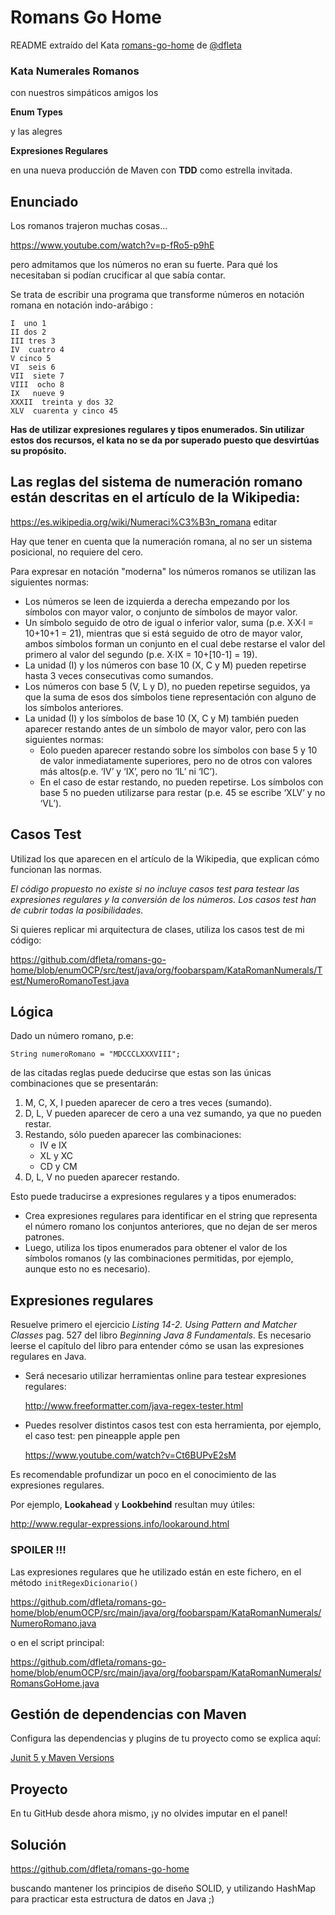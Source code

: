 Romans Go Home
==============

README extraído del Kata [romans-go-home](https://github.com/dfleta/romans-go-home) de [@dfleta](https://github.com/dfleta)

### Kata Numerales Romanos

con nuestros simpáticos amigos los

**Enum Types**

y las alegres

**Expresiones Regulares**

en una nueva producción de Maven con **TDD** como estrella invitada.

## Enunciado
Los romanos trajeron muchas cosas...

https://www.youtube.com/watch?v=p-fRo5-p9hE

pero admitamos que los números no eran su fuerte. Para qué los necesitaban si podían crucificar al que sabía contar.

Se trata de escribir una programa que transforme números en notación romana en notación indo-arábigo :

```
I  uno 1
II dos 2
III tres 3 
IV  cuatro 4 
V cinco 5
VI  seis 6
VII  siete 7
VIII  ocho 8
IX   nueve 9
XXXII  treinta y dos 32
XLV  cuarenta y cinco 45
```

**Has de utilizar expresiones regulares y tipos enumerados.
Sin utilizar estos dos recursos, el kata no se da por superado puesto que desvirtúas su propósito.**

## Las reglas del sistema de numeración romano están descritas en el artículo de la Wikipedia:

https://es.wikipedia.org/wiki/Numeraci%C3%B3n_romana
editar

Hay que tener en cuenta que la numeración romana, al no ser un sistema posicional, no requiere del cero.

Para expresar en notación "moderna" los números romanos se utilizan las siguientes normas:

- Los números se leen de izquierda a derecha empezando por los símbolos con mayor valor, o conjunto de símbolos de mayor valor.
- Un símbolo seguido de otro de igual o inferior valor, suma (p.e. X·X·I = 10+10+1 = 21), mientras que si está seguido de otro de mayor valor, ambos símbolos forman un conjunto en el cual debe restarse el valor del primero al valor del segundo (p.e. X·IX = 10+[10-1] = 19).
- La unidad (I) y los números con base 10 (X, C y M) pueden repetirse hasta 3 veces consecutivas como sumandos.
- Los números con base 5 (V, L y D), no pueden repetirse seguidos, ya que la suma de esos dos símbolos tiene representación con alguno de los símbolos anteriores.
- La unidad (I) y los símbolos de base 10 (X, C y M) también pueden aparecer restando antes de un símbolo de mayor valor, pero con las siguientes normas:
    - Eolo pueden aparecer restando sobre los símbolos con base 5 y 10 de valor inmediatamente superiores, pero no de otros con valores más altos(p.e. ‘IV’ y ‘IX’, pero no ‘IL’ ni ‘IC’).
    - En el caso de estar restando, no pueden repetirse.
      Los símbolos con base 5 no pueden utilizarse para restar (p.e. 45 se escribe ‘XLV’ y no ‘VL’).

## Casos Test

Utilizad los que aparecen en el artículo de la Wikipedia, que explican cómo funcionan las normas.

*El código propuesto no existe si no incluye casos test para testear las expresiones regulares y la conversión de los números.
Los casos test han de cubrir todas la posibilidades.*

Si quieres replicar mi arquitectura de clases, utiliza los casos test de mi código:

https://github.com/dfleta/romans-go-home/blob/enumOCP/src/test/java/org/foobarspam/KataRomanNumerals/Test/NumeroRomanoTest.java

## Lógica

Dado un número romano, p.e:

`String numeroRomano = "MDCCCLXXXVIII";`

de las citadas reglas puede deducirse que estas son las únicas combinaciones que se presentarán:

1. M, C, X, I pueden aparecer de cero a tres veces (sumando).
2. D, L, V pueden aparecer de cero a una vez sumando, ya que no pueden restar.
3. Restando, sólo pueden aparecer las combinaciones:
    - IV e IX
    - XL y XC
    - CD y CM
4. D, L, V no pueden aparecer restando.

Esto puede traducirse a expresiones regulares y a tipos enumerados:

- Crea expresiones regulares para identificar en el string que representa el número romano los conjuntos anteriores, que no dejan de ser meros patrones.
- Luego, utiliza los tipos enumerados para obtener el valor de los símbolos romanos (y las combinaciones permitidas, por ejemplo, aunque esto no es necesario).


## Expresiones regulares

Resuelve primero el ejercicio _Listing 14-2. Using Pattern and Matcher Classes_ pag. 527 del libro _Beginning Java 8 Fundamentals_. Es necesario leerse el capítulo del libro para entender cómo se usan las expresiones regulares en Java.

- Será necesario utilizar herramientas online para testear expresiones regulares:

  http://www.freeformatter.com/java-regex-tester.html

- Puedes resolver distintos casos test con esta herramienta, por ejemplo, el caso test:
  pen pineapple apple pen

  https://www.youtube.com/watch?v=Ct6BUPvE2sM

Es recomendable profundizar un poco en el conocimiento de las expresiones regulares.

Por ejemplo, **Lookahead** y **Lookbehind** resultan muy útiles:

http://www.regular-expressions.info/lookaround.html

### SPOILER !!!

Las expresiones regulares que he utilizado están en este fichero, en el método `initRegexDicionario()`

https://github.com/dfleta/romans-go-home/blob/enumOCP/src/main/java/org/foobarspam/KataRomanNumerals/NumeroRomano.java

o en el script principal:

https://github.com/dfleta/romans-go-home/blob/enumOCP/src/main/java/org/foobarspam/KataRomanNumerals/RomansGoHome.java


## Gestión de dependencias con Maven

Configura las dependencias y plugins de tu proyecto como se explica aquí:

[Junit 5 y Maven Versions](./maven-versions.md)

## Proyecto
En tu GitHub desde ahora mismo, ¡y no olvides imputar en el panel!

## Solución
https://github.com/dfleta/romans-go-home

buscando mantener los principios de diseño SOLID, y utilizando HashMap para practicar esta estructura de datos en Java ;)  